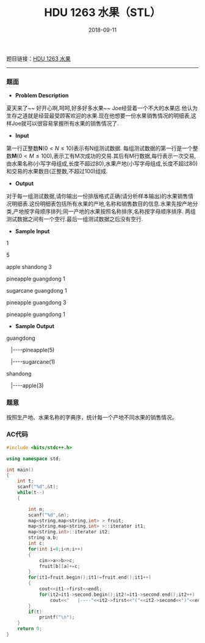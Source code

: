 ﻿---
layout: post
title: HDU 1263 水果（STL）
date: 2018-09-11 
tag: HDU
---

题目链接：[HDU 1263 水果](http://acm.hdu.edu.cn/showproblem.php?pid=1263)

-------------------
### 题面
* **Problem Description**

夏天来了~~ 好开心啊,呵呵,好多好多水果~~
Joe经营着一个不大的水果店.他认为生存之道就是经营最受顾客欢迎的水果.现在他想要一份水果销售情况的明细表,这样Joe就可以很容易掌握所有水果的销售情况了.

* **Input**

第一行正整数**N**($0<N≤10$)表示有N组测试数据.
每组测试数据的第一行是一个整数**M**($0<M≤100$),表示工有M次成功的交易.其后有M行数据,每行表示一次交易,由水果名称(小写字母组成,长度不超过80),水果产地(小写字母组成,长度不超过80)和交易的水果数目(正整数,不超过100)组成.

* **Output**

对于每一组测试数据,请你输出一份排版格式正确(请分析样本输出)的水果销售情况明细表.这份明细表包括所有水果的产地,名称和销售数目的信息.水果先按产地分类,产地按字母顺序排列;同一产地的水果按照名称排序,名称按字母顺序排序.
两组测试数据之间有一个空行.最后一组测试数据之后没有空行. 

* **Sample Input**

1

5

apple shandong 3

pineapple guangdong 1

sugarcane guangdong 1

pineapple guangdong 3

pineapple guangdong 1

* **Sample Output**

guangdong

&nbsp;&nbsp;&nbsp;|----pineapple(5)

&nbsp;&nbsp;&nbsp;|----sugarcane(1)

shandong

&nbsp;&nbsp;&nbsp;|----apple(3)

### 题意

按照生产地、水果名称的字典序，统计每一个产地不同水果的销售情况。 

### AC代码
``` c++
#include <bits/stdc++.h>

using namespace std;

int main()
{
    int t;
    scanf("%d",&t);
    while(t--)
    {

        int n;
        scanf("%d",&n);
        map<string,map<string,int> > fruit;
        map<string,map<string,int> >::iterator it1;
        map<string,int>::iterator it2;
        string a,b;
        int c;
        for(int i=0;i<n;i++)
        {
            cin>>a>>b>>c;
            fruit[b][a]+=c;
        }
        for(it1=fruit.begin();it1!=fruit.end();it1++)
        {
            cout<<it1->first<<endl;
            for(it2=it1->second.begin();it2!=it1->second.end();it2++)
                cout<<"   |----"<<it2->first<<"("<<it2->second<<")"<<endl;
        }
        if(t)
            printf("\n");
    }
    return 0;
}
```